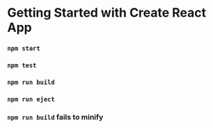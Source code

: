 # Getting Started with Create React App
### `npm start`
### `npm test`
### `npm run build`
### `npm run eject`
### `npm run build` fails to minify